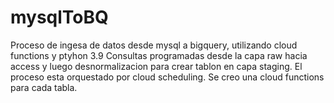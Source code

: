 # mysqlToBQ
Proceso de ingesa de datos desde mysql a bigquery, utilizando cloud functions y ptyhon 3.9
Consultas programadas desde la capa raw hacia access y luego desnormalizacion para crear tablon en capa staging.
El proceso esta orquestado por cloud scheduling.
Se creo una cloud functions para cada tabla.
